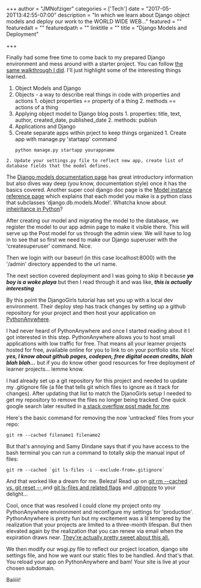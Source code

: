 +++
author = "JMNofziger"
categories = ['Tech']
date = "2017-05-20T13:42:55-07:00"
description = "In which we learn about Django object models and deploy our work to the WORLD WIDE WEB..."
featured = ""
featuredalt = ""
featuredpath = ""
linktitle = ""
title = "Django Models and Deployment"

+++

Finally had some free time to come back to my prepared Django environment and mess around with a starter project. You can follow [the same walkthrough I did](https://tutorial.djangogirls.org/en/django_models/). I'll just highlight some of the interesting things learned.

1. Object Models and Django
  1. Objects - a way to describe real things in code with properties and actions 
    1. object properties == property of a thing
    2. methods == actions of a thing
  2. Applying object model to Django blog posts 
    1. properties: title, text, author, created\_date, published\_date
    2. methods: publish
2. Applications and Django
  1. Create separate apps within prject to keep things organized
    1. Create app with manage.py 'startapp' command
      ```shell
      python manage.py startapp yourappname
      ```
    2. Update your settings.py file to reflect new app, create list of database fields that the model defines.

The [Django models documentation page](https://docs.djangoproject.com/en/1.11/topics/db/models/) has great introductory information but also dives way deep (you know, documentation style) once it has the basics covered. Another super cool django doc page is the [Model instance reference page](https://docs.djangoproject.com/en/1.11/ref/models/instances/) which explains that each model you make is a python class that subclasses 'django.db.models.Model'. Whatcha know about [inheiritance in Python](https://docs.python.org/3.6/tutorial/classes.html)?

After creating our model and  migrating the model to the database, we register the model to our app admin page to make it visible there. This will serve up the Post model for us through the admin view. We will have to log in to see that so first we need to make our Django superuser with the 'createsuperuser' command. Nice. 

Then we login with our baseurl (in this case localhost:8000) with the '/admin' directory appended to the url name. 

The next section covered deployment and I was going to skip it because ***ya boy is a ___woke___ playa*** but then I read through it and was like, ***this is actually interesting***

By this point the DjangoGirls tutorial has set you up with a local dev environment. Their deploy step has track changes by setting up a github repository for your project and then host your application on [PythonAnywhere](https://www.pythonanywhere.com/). 

I had never heard of PythonAnywhere and once I started reading about it I got interested in this step. PythonAnywhere allows you to host small applications with low traffic for free. That means all your learner projects hosted for free, available online for you to link to on your portfolio site. Nice! ***yes, I know about github pages, codepen, free digital ocean credits, blah blah blah...*** but if you do know other good resources for free deployment of learner projects... lemme know.

I had already set up a git repository for this project and needed to update my .gitignore file (a file that tells git which files to ignore as it track for changes). After updating that list to match the DjanoGirls setup I needed to get my repository to remove the files no longer being tracked. One quick google search later resulted in [a stack overflow post made for me](https://stackoverflow.com/questions/13541615/how-to-remove-files-that-are-listed-in-the-gitignore-but-still-on-the-repositor). 

Here's the basic command for removing the now 'untracked' files from your repo:

```git
git rm --cached filename1 filename2
```

But that's annoying and Samy Dindane says that if you have access to the bash terminal you can run a command to totally skip the manual input of files:

```shell
git rm --cached `git ls-files -i --exclude-from=.gitignore`
```
And that worked like a dream for me. Beleza! Read up on [git rm --cached vs. git reset -- ](https://stackoverflow.com/questions/12661306/git-rm-cached-file-vs-git-reset-file) and [git ls-files and related flags](https://git-scm.com/docs/git-ls-files) and [.gitignore](https://git-scm.com/docs/gitignore) to your delight... 

Cool, once that was resolved I could clone my project onto my PythonAnywhere environment and reconfigure my settings for 'production'. PythonAnywhere is pretty fun but my excitement was a lil tempered by the realization that your projects are limited to a three-month lifespan. But then elevated again by the realization that you can renew via email when the expiration draws near. [They're actually pretty sweet about this all.](http://blog.pythonanywhere.com/129/)

We then modify our wsgi.py file to reflect our project location, django site settings file, and how we want our static files to be handled. And that's that. You reload your app on PythonAnywhere and bam! Your site is live at your chosen subdomain. 

Baiiiii!
